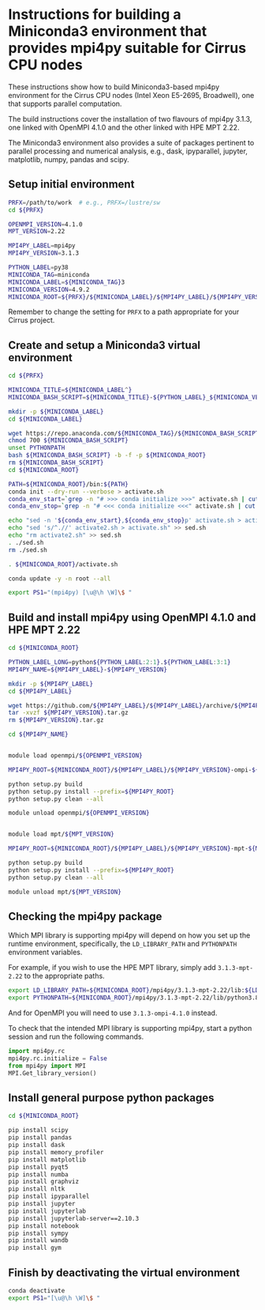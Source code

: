 Instructions for building a Miniconda3 environment that provides mpi4py suitable for Cirrus CPU nodes
=====================================================================================================

These instructions show how to build Miniconda3-based mpi4py environment for the Cirrus CPU nodes
(Intel Xeon E5-2695, Broadwell), one that supports parallel computation.

The build instructions cover the installation of two flavours of mpi4py 3.1.3, one linked with OpenMPI 4.1.0
and the other linked with HPE MPT 2.22.

The Miniconda3 environment also provides a suite of packages pertinent to parallel processing and numerical analysis,
e.g., dask, ipyparallel, jupyter, matplotlib, numpy, pandas and scipy.


Setup initial environment
-------------------------

```bash
PRFX=/path/to/work  # e.g., PRFX=/lustre/sw
cd ${PRFX}

OPENMPI_VERSION=4.1.0
MPT_VERSION=2.22

MPI4PY_LABEL=mpi4py
MPI4PY_VERSION=3.1.3

PYTHON_LABEL=py38
MINICONDA_TAG=miniconda
MINICONDA_LABEL=${MINICONDA_TAG}3
MINICONDA_VERSION=4.9.2
MINICONDA_ROOT=${PRFX}/${MINICONDA_LABEL}/${MPI4PY_LABEL}/${MPI4PY_VERSION}
```

Remember to change the setting for `PRFX` to a path appropriate for your Cirrus project.


Create and setup a Miniconda3 virtual environment
-------------------------------------------------

```bash
cd ${PRFX}

MINICONDA_TITLE=${MINICONDA_LABEL^}
MINICONDA_BASH_SCRIPT=${MINICONDA_TITLE}-${PYTHON_LABEL}_${MINICONDA_VERSION}-Linux-x86_64.sh

mkdir -p ${MINICONDA_LABEL}
cd ${MINICONDA_LABEL}

wget https://repo.anaconda.com/${MINICONDA_TAG}/${MINICONDA_BASH_SCRIPT}
chmod 700 ${MINICONDA_BASH_SCRIPT}
unset PYTHONPATH
bash ${MINICONDA_BASH_SCRIPT} -b -f -p ${MINICONDA_ROOT}
rm ${MINICONDA_BASH_SCRIPT}
cd ${MINICONDA_ROOT}

PATH=${MINICONDA_ROOT}/bin:${PATH}
conda init --dry-run --verbose > activate.sh
conda_env_start=`grep -n "# >>> conda initialize >>>" activate.sh | cut -d':' -f 1`
conda_env_stop=`grep -n "# <<< conda initialize <<<" activate.sh | cut -d':' -f 1`

echo "sed -n '${conda_env_start},${conda_env_stop}p' activate.sh > activate2.sh" > sed.sh
echo "sed 's/^.//' activate2.sh > activate.sh" >> sed.sh
echo "rm activate2.sh" >> sed.sh
. ./sed.sh
rm ./sed.sh

. ${MINICONDA_ROOT}/activate.sh

conda update -y -n root --all

export PS1="(mpi4py) [\u@\h \W]\$ "
```


Build and install mpi4py using OpenMPI 4.1.0 and HPE MPT 2.22
-------------------------------------------------------------

```bash
cd ${MINICONDA_ROOT}

PYTHON_LABEL_LONG=python${PYTHON_LABEL:2:1}.${PYTHON_LABEL:3:1}
MPI4PY_NAME=${MPI4PY_LABEL}-${MPI4PY_VERSION}

mkdir -p ${MPI4PY_LABEL}
cd ${MPI4PY_LABEL}

wget https://github.com/${MPI4PY_LABEL}/${MPI4PY_LABEL}/archive/${MPI4PY_VERSION}.tar.gz
tar -xvzf ${MPI4PY_VERSION}.tar.gz
rm ${MPI4PY_VERSION}.tar.gz

cd ${MPI4PY_NAME}


module load openmpi/${OPENMPI_VERSION}

MPI4PY_ROOT=${MINICONDA_ROOT}/${MPI4PY_LABEL}/${MPI4PY_VERSION}-ompi-${OPENMPI_VERSION}

python setup.py build
python setup.py install --prefix=${MPI4PY_ROOT}
python setup.py clean --all

module unload openmpi/${OPENMPI_VERSION}


module load mpt/${MPT_VERSION}

MPI4PY_ROOT=${MINICONDA_ROOT}/${MPI4PY_LABEL}/${MPI4PY_VERSION}-mpt-${MPT_VERSION}

python setup.py build
python setup.py install --prefix=${MPI4PY_ROOT}
python setup.py clean --all

module unload mpt/${MPT_VERSION}
```


Checking the mpi4py package
---------------------------

Which MPI library is supporting mpi4py will depend on how you set up the runtime environment, specifically,
the `LD_LIBRARY_PATH` and `PYTHONPATH` environment variables.

For example, if you wish to use the HPE MPT library, simply add `3.1.3-mpt-2.22` to the appropriate paths.

```bash
export LD_LIBRARY_PATH=${MINICONDA_ROOT}/mpi4py/3.1.3-mpt-2.22/lib:${LD_LIBRARY_PATH}
export PYTHONPATH=${MINICONDA_ROOT}/mpi4py/3.1.3-mpt-2.22/lib/python3.8/site-packages:${PYTHONPATH}
```

And for OpenMPI you will need to use `3.1.3-ompi-4.1.0` instead.

To check that the intended MPI library is supporting mpi4py, start a python session and run the following commands.

```python
import mpi4py.rc
mpi4py.rc.initialize = False
from mpi4py import MPI
MPI.Get_library_version()
```


Install general purpose python packages
---------------------------------------

```bash
cd ${MINICONDA_ROOT}

pip install scipy
pip install pandas
pip install dask
pip install memory_profiler
pip install matplotlib
pip install pyqt5
pip install numba
pip install graphviz
pip install nltk
pip install ipyparallel
pip install jupyter
pip install jupyterlab
pip install jupyterlab-server==2.10.3
pip install notebook
pip install sympy
pip install wandb
pip install gym
```


Finish by deactivating the virtual environment
----------------------------------------------

```bash
conda deactivate
export PS1="[\u@\h \W]\$ "
```